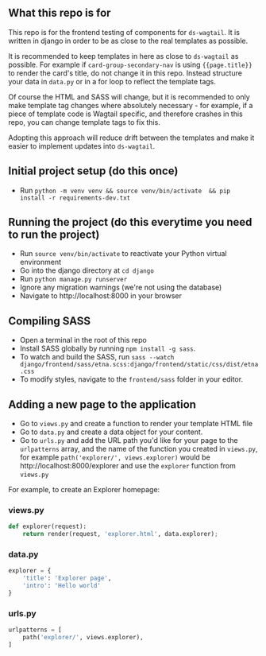 ## What this repo is for

This repo is for the frontend testing of components for `ds-wagtail`. It is written in django in order to be as close to the real templates as possible. 

It is recommended to keep templates in here as close to `ds-wagtail` as possible. For example if `card-group-secondary-nav` is using `{{page.title}}` to render the card's title, do not change it in this repo. Instead structure your data in `data.py` or in a for loop to reflect the template tags.

Of course the HTML and SASS will change, but it is recommended to only make template tag changes where absolutely necessary - for example, if a piece of template code is Wagtail specific, and therefore crashes in this repo, you can change template tags to fix this. 

Adopting this approach will reduce drift between the templates and make it easier to implement updates into `ds-wagtail`.

## Initial project setup (do this once)

- Run `python -m venv venv && source venv/bin/activate  && pip install -r requirements-dev.txt`

## Running the project (do this everytime you need to run the project)

- Run `source venv/bin/activate` to reactivate your Python virtual environment
- Go into the django directory at `cd django`
- Run `python manage.py runserver`
- Ignore any migration warnings (we're not using the database)
- Navigate to http://localhost:8000 in your browser

## Compiling SASS
- Open a terminal in the root of this repo
- Install SASS globally by running `npm install -g sass`.
- To watch and build the SASS, run `sass --watch django/frontend/sass/etna.scss:django/frontend/static/css/dist/etna.css`
- To modify styles, navigate to the `frontend/sass` folder in your editor.

## Adding a new page to the application

- Go to `views.py` and create a function to render your template HTML file
- Go to `data.py` and create a data object for your content. 
- Go  to `urls.py` and add the URL path you'd like for your page to the `urlpatterns` array, and the name of the function you created in `views.py`, for example `path('explorer/', views.explorer)` would be http://localhost:8000/explorer and use the `explorer` function from `views.py`

For example, to create an Explorer homepage:

### views.py
```python
def explorer(request):
    return render(request, 'explorer.html', data.explorer);
```

### data.py
```python
explorer = {
    'title': 'Explorer page',
    'intro': 'Hello world'
}
```

### urls.py
```python
urlpatterns = [
    path('explorer/', views.explorer),
]
```
